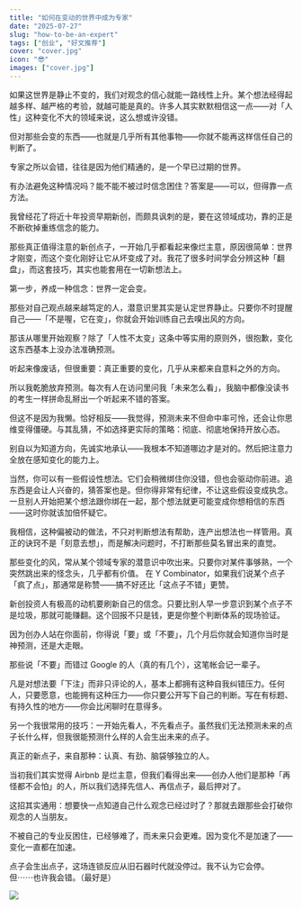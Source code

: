 ```yaml
---
title: "如何在变动的世界中成为专家"
date: "2025-07-27"
slug: "how-to-be-an-expert"
tags: ["创业", "好文推荐"]
cover: "cover.jpg"
icon: "😎"
images: ["cover.jpg"]
---
```

如果这世界是静止不变的，我们对观念的信心就能一路线性上升。某个想法经得起越多样、越严格的考验，就越可能是真的。许多人其实默默相信这一点——对「人性」这种变化不大的领域来说，这么想或许没错。



但对那些会变的东西——也就是几乎所有其他事物——你就不能再这样信任自己的判断了。



专家之所以会错，往往是因为他们精通的，是一个早已过期的世界。



有办法避免这种情况吗？能不能不被过时信念困住？答案是——可以，但得靠一点方法。



我曾经花了将近十年投资早期新创，而颇具讽刺的是，要在这领域成功，靠的正是不断砍掉重练信念的能力。



那些真正值得注意的新创点子，一开始几乎都看起来像烂主意，原因很简单：世界才刚变，而这个变化刚好让它从坏变成了对。我花了很多时间学会分辨这种「翻盘」，而这套技巧，其实也能套用在一切新想法上。



第一步，养成一种信念：世界一定会变。



那些对自己观点越来越笃定的人，潜意识里其实是认定世界静止。只要你不时提醒自己——「不是喔，它在变」，你就会开始训练自己去嗅出风的方向。



那该从哪里开始观察？除了「人性不太变」这条中等实用的原则外，很抱歉，变化这东西基本上没办法准确预测。



听起来像废话，但很重要：真正重要的变化，几乎从来都来自意料之外的方向。



所以我乾脆放弃预测。每次有人在访问里问我「未来怎么看」，我脑中都像没读书的考生一样拼命乱掰出一个听起来不错的答案。



但这不是因为我懒。恰好相反——我觉得，预测未来不但命中率可怜，还会让你思维变得僵硬。与其乱猜，不如选择更实际的策略：彻底、彻底地保持开放心态。



别自以为知道方向，先诚实地承认——我根本不知道哪边才是对的。然后把注意力全放在感知变化的能力上。



当然，你可以有一些假设性想法。它们会稍微绑住你没错，但也会驱动你前进。追东西是会让人兴奋的，猜答案也是。但你得非常有纪律，不让这些假设变成执念。
一旦别人开始把某个想法跟你绑在一起，那个想法就更可能变成你想相信的东西——这时你就该加倍怀疑它。



我相信，这种偏被动的做法，不只对判断想法有帮助，连产出想法也一样管用。真正的诀窍不是「刻意去想」，而是解决问题时，不打断那些莫名冒出来的直觉。



那些变化的风，常从某个领域专家的潜意识中吹出来。只要你对某件事够熟，一个突然跳出来的怪念头，几乎都有价值。
在 Y Combinator，如果我们说某个点子「疯了点」，那通常是称赞——搞不好还比「这点子不错」更赞。



新创投资人有极高的动机要刷新自己的信念。只要比别人早一步意识到某个点子不是垃圾，那就可能赚翻。这个回报不只是钱，更是你整个判断体系的现场验证。



因为创办人站在你面前，你得说「要」或「不要」，几个月后你就会知道你当时是神预测，还是大走眼。



那些说「不要」而错过 Google 的人（真的有几个），这笔帐会记一辈子。



凡是对想法要「下注」而非只评论的人，基本上都拥有这种自我纠错压力。任何人，只要愿意，也能拥有这种压力——你只要公开写下自己的判断。写在有标题、有持久性的地方——你会比闲聊时在意得多。



另一个我很常用的技巧：一开始先看人，不先看点子。虽然我们无法预测未来的点子长什么样，但我很能预测什么样的人会生出未来的点子。



真正的新点子，来自那种：认真、有劲、脑袋够独立的人。



当初我们其实觉得 Airbnb 是烂主意，但我们看得出来——创办人他们是那种「再怪都不会怕」的人，所以我们选择先信人、再信点子，最后押对了。



这招其实通用：想要快一点知道自己什么观念已经过时了？那就去跟那些会打破你观念的人当朋友。



不被自己的专业反困住，已经够难了，而未来只会更难。因为变化不是加速了——变化一直都在加速。



点子会生出点子，这场连锁反应从旧石器时代就没停过。我不认为它会停。
但⋯⋯也许我会错。（最好是）




![](https://prod-files-secure.s3.us-west-2.amazonaws.com/112d0858-5090-4d34-a606-b75eb8d65fd2/46476355-9cf3-4e99-9b7a-3531bc426380/1000202064.png?X-Amz-Algorithm=AWS4-HMAC-SHA256&X-Amz-Content-Sha256=UNSIGNED-PAYLOAD&X-Amz-Credential=ASIAZI2LB466VK3M7RDO%2F20250926%2Fus-west-2%2Fs3%2Faws4_request&X-Amz-Date=20250926T232711Z&X-Amz-Expires=3600&X-Amz-Security-Token=IQoJb3JpZ2luX2VjEA8aCXVzLXdlc3QtMiJHMEUCICrlz2ZJwT93RmZ9e0LIwM6f93irCMRy2BDuMyPceye5AiEAooNdrvAld0o%2BjC3SR8c4Q9E1hV43rKn9lKp8MCQM33MqiAQImP%2F%2F%2F%2F%2F%2F%2F%2F%2F%2FARAAGgw2Mzc0MjMxODM4MDUiDFBXNF%2BDIV1NQjfhPircA1VCOLKxsPUuJpXO6pJ5vJDbLrZIKHVDUZ7jBM%2FyMPhH5KMXzGUxqZAKiyO1Q50GiBUfwlw48eRUgh0BE%2FBUY1SHfTf2K3FttM6vxiTo%2FjUWm7v3i%2B90d3QtDL7pL7njEXDX2toqy6k27L8qdi0I4%2BjNPVK%2BuXp%2Bkf%2BpIGvs5UDQwhopu4Ed7yjdYOjz3r7pdEy8Qqu6ByNK8IwZlwMgvDhXov35VodrPnf7ATO%2BDyYPPlkmqZsP3txRqMGCflUCkL15Altj1FSPoo9Go9c5QHPdtTRaup9G3KEBk0LQKKDY8VwXiAAMSfEKNT8Cij2mQXq7rwWDBJZfWiz6HHHlvNPTYe%2F3NJ00UbArg5G228E5EZN8GL82YmaCFRQDK5pPIQtT1Na9QK3BeTSh5WWIByOkPNCT%2FXOVyDv9yAKi%2FaopVAuRecDTmKTRcHWq%2FRdBMf9JOyBSMAh4cK1d3Wt%2Faqis%2BEgjQ8ugIHKPK0ioy4C565sGktXMTZGPId413mPV2TpKZDV4%2B4%2FMyWMuEBcpDOU5gcFQct%2BVRwD2ejGG7reIy4GuyRjfo0PA93Hu3BvpxLTCk4gKsTt%2FelnBoPK1r3dTgnKJb9dSXC2NNh%2F8p6xUnyhdh%2FIt3jJGQ700MNSy3MYGOqUBs%2BNGWA3eqFmMkybtmq8HQunkwBzAEQW3h4dLP3%2F2BotaxmNXYYQctFY9%2FtcjVqhU1mzQexZQ0FgGT8BL8etoS1BlYKX%2FAksG5iB%2F2iwa%2F42FtW7MZwKx9MjAL%2BXHDAXnDVsTRon%2B%2BqTqWYvCu1q8MLlybntBvOiYpqq1Dqb%2BisbOLcBPPcOTpfh8VQxYp%2BKFN10v8ZE7%2BfQgV4Q0J6IZdnB1ckoB&X-Amz-Signature=49959dded22a607e2600013cb5d665bb97d0adcd1a01cbba0981837ec7b983b1&X-Amz-SignedHeaders=host&x-amz-checksum-mode=ENABLED&x-id=GetObject)

